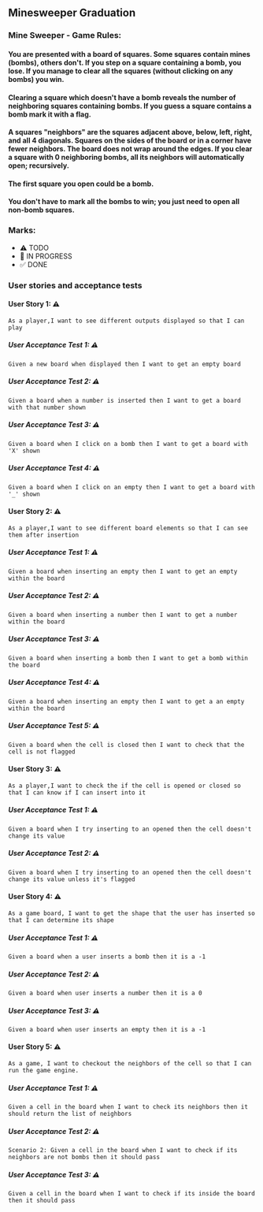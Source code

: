 ## Minesweeper Graduation

### Mine Sweeper - Game Rules:		
#### You are presented with a board of squares. Some squares contain mines (bombs), others don't. If you step on a square containing a bomb, you lose. If you manage to clear all the squares (without clicking on any bombs) you win. 
#### Clearing a square which doesn't have a bomb reveals the number of neighboring squares containing bombs. If you guess a square contains a bomb mark it with a flag. 
#### A squares "neighbors" are the squares adjacent above, below, left, right, and all 4 diagonals. Squares on the sides of the board or in a corner have fewer neighbors. The board does not wrap around the edges. If you clear a square with 0 neighboring bombs, all its neighbors will automatically open; recursively. 
#### The first square you open could be a bomb. 
#### You don't have to mark all the bombs to win; you just need to open all non-bomb squares.

### Marks:
- ⚠ TODO
- 🚧 IN PROGRESS
- ✅ DONE

### User stories and acceptance tests
#### User Story 1: ⚠
```
As a player,I want to see different outputs displayed so that I can play
```
##### User Acceptance Test 1: ⚠
```
Given a new board when displayed then I want to get an empty board
```
##### User Acceptance Test 2: ⚠
```
Given a board when a number is inserted then I want to get a board with that number shown
```
##### User Acceptance Test 3: ⚠
```
Given a board when I click on a bomb then I want to get a board with 'X' shown
```
##### User Acceptance Test 4: ⚠
```
Given a board when I click on an empty then I want to get a board with '_' shown
```
#### User Story 2: ⚠
```
As a player,I want to see different board elements so that I can see them after insertion
```
##### User Acceptance Test 1: ⚠
```
Given a board when inserting an empty then I want to get an empty within the board
```
##### User Acceptance Test 2: ⚠
```
Given a board when inserting a number then I want to get a number within the board
```
##### User Acceptance Test 3: ⚠
```
Given a board when inserting a bomb then I want to get a bomb within the board
```
##### User Acceptance Test 4: ⚠
```
Given a board when inserting an empty then I want to get a an empty within the board
```
##### User Acceptance Test 5: ⚠
```
Given a board when the cell is closed then I want to check that the cell is not flagged
```
#### User Story 3: ⚠
```
As a player,I want to check the if the cell is opened or closed so that I can know if I can insert into it
```
##### User Acceptance Test 1: ⚠
```
Given a board when I try inserting to an opened then the cell doesn't change its value
```
##### User Acceptance Test 2: ⚠
```
Given a board when I try inserting to an opened then the cell doesn't change its value unless it's flagged
```
#### User Story 4: ⚠
```
As a game board, I want to get the shape that the user has inserted so that I can determine its shape
```
##### User Acceptance Test 1: ⚠
```
Given a board when a user inserts a bomb then it is a -1
```
##### User Acceptance Test 2: ⚠
```
Given a board when user inserts a number then it is a 0
```
##### User Acceptance Test 3: ⚠
```
Given a board when user inserts an empty then it is a -1
```
#### User Story 5: ⚠
```
As a game, I want to checkout the neighbors of the cell so that I can run the game engine.
```
##### User Acceptance Test 1: ⚠
```
Given a cell in the board when I want to check its neighbors then it should return the list of neighbors
```
##### User Acceptance Test 2: ⚠
```
Scenario 2: Given a cell in the board when I want to check if its neighbors are not bombs then it should pass
```
##### User Acceptance Test 3: ⚠
```
Given a cell in the board when I want to check if its inside the board then it should pass
```